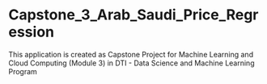 # Capstone_3_Arab_Saudi_Price_Regression
This application is created as Capstone Project for Machine Learning and Cloud Computing (Module 3) in DTI - Data Science and Machine Learning Program 
